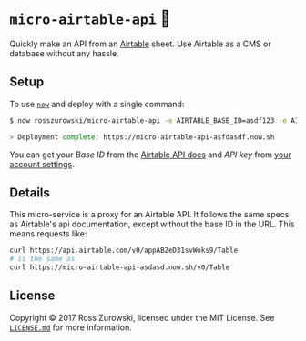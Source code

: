 # `micro-airtable-api` 💨

Quickly make an API from an [Airtable](https://airtable.com/) sheet. Use Airtable as a CMS or database without any hassle.

## Setup

To use [`now`](https://now.sh/) and deploy with a single command:

```bash
$ now rosszurowski/micro-airtable-api -e AIRTABLE_BASE_ID=asdf123 -e AIRTABLE_API_KEY=xyz123

> Deployment complete! https://micro-airtable-api-asfdasdf.now.sh
```

You can get your _Base ID_ from the [Airtable API docs](https://airtable.com/api) and _API key_ from [your account settings](https://airtable.com/account).

## Details

This micro-service is a proxy for an Airtable API. It follows the same specs as Airtable's api documentation, except without the base ID in the URL. This means requests like:

```bash
curl https://api.airtable.com/v0/appAB2eD31svWoks9/Table
# is the same as
curl https://micro-airtable-api-asdasd.now.sh/v0/Table
```

## License

Copyright ©️ 2017 Ross Zurowski, licensed under the MIT License. See [`LICENSE.md`](https://github.com/rosszurowski/micro-airtable-proxy/blob/master/LICENSE.md) for more information.
